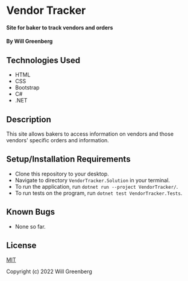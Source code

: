 # Vendor Tracker

#### Site for baker to track vendors and orders

#### By Will Greenberg

## Technologies Used

* HTML
* CSS
* Bootstrap
* C#
* .NET

## Description

This site allows bakers to access information on vendors and those vendors' specific orders and information.

## Setup/Installation Requirements

* Clone this repository to your desktop.
* Navigate to directory `VendorTracker.Solution` in your terminal.
* To run the application, run `dotnet run --project VendorTracker/`.
* To run tests on the program, run `dotnet test VendorTracker.Tests`.

## Known Bugs

* None so far.

## License

[MIT](https://opensource.org/licenses/MIT)

Copyright (c) 2022 Will Greenberg